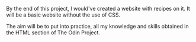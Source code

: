 By the end of this project, I would've created a website with recipes on it. It will be a basic website without the use of CSS. 

The aim will be to put into practice, all my knowledge and skills obtained in the HTML section of The Odin Project.